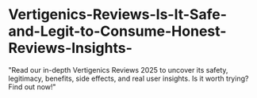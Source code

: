# Vertigenics-Reviews-Is-It-Safe-and-Legit-to-Consume-Honest-Reviews-Insights-
"Read our in-depth Vertigenics Reviews 2025 to uncover its safety, legitimacy, benefits, side effects, and real user insights. Is it worth trying? Find out now!"
